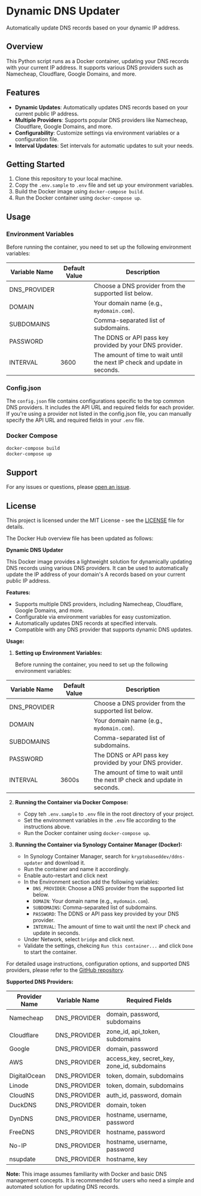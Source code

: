 # Dynamic DNS Updater

Automatically update DNS records based on your dynamic IP address.

## Overview

This Python script runs as a Docker container, updating your DNS records with your current IP address. It supports various DNS providers such as Namecheap, Cloudflare, Google Domains, and more.

## Features

- **Dynamic Updates**: Automatically updates DNS records based on your current public IP address.
- **Multiple Providers**: Supports popular DNS providers like Namecheap, Cloudflare, Google Domains, and more.
- **Configurability**: Customize settings via environment variables or a configuration file.
- **Interval Updates**: Set intervals for automatic updates to suit your needs.

## Getting Started

1. Clone this repository to your local machine.
2. Copy the `.env.sample` to `.env` file and set up your environment variables.
3. Build the Docker image using `docker-compose build`.
4. Run the Docker container using `docker-compose up`.

## Usage

### Environment Variables

Before running the container, you need to set up the following environment variables:

| Variable Name | Default Value | Description                                          |
|---------------|---------------|------------------------------------------------------|
| DNS_PROVIDER  |  <required>   | Choose a DNS provider from the supported list below. |
| DOMAIN        |  <required>   | Your domain name (e.g., `mydomain.com`).             |
| SUBDOMAINS    |  <required>   | Comma-separated list of subdomains.                  |
| PASSWORD      |  <required>   | The DDNS or API pass key provided by your DNS provider. |
| INTERVAL      | 3600          | The amount of time to wait until the next IP check and update in seconds. |

### Config.json

The `config.json` file contains configurations specific to the top common DNS providers. It includes the API URL and required fields for each provider. If you're using a provider not listed in the config.json file, you can manually specify the API URL and required fields in your `.env` file.

### Docker Compose

```bash
docker-compose build
docker-compose up
```

## Support

For any issues or questions, please [open an issue](https://github.com/yourusername/your-repo/issues).

## License

This project is licensed under the MIT License - see the [LICENSE](LICENSE) file for details.

The Docker Hub overview file has been updated as follows:

**Dynamic DNS Updater**

This Docker image provides a lightweight solution for dynamically updating DNS records using various DNS providers. It can be used to automatically update the IP address of your domain's A records based on your current public IP address.

**Features:**
- Supports multiple DNS providers, including Namecheap, Cloudflare, Google Domains, and more.
- Configurable via environment variables for easy customization.
- Automatically updates DNS records at specified intervals.
- Compatible with any DNS provider that supports dynamic DNS updates.

**Usage:**

1. **Setting up Environment Variables:**

   Before running the container, you need to set up the following environment variables:

| Variable Name | Default Value | Description                                          |
|---------------|---------------|------------------------------------------------------|
| DNS_PROVIDER  |  <required>   | Choose a DNS provider from the supported list below. |
| DOMAIN        |  <required>   | Your domain name (e.g., `mydomain.com`).             |
| SUBDOMAINS    |  <required>   | Comma-separated list of subdomains.                  |
| PASSWORD      |  <required>   | The DDNS or API pass key provided by your DNS provider. |
| INTERVAL      | 3600s         | The amount of time to wait until the next IP check and update in seconds. |

2. **Running the Container via Docker Compose:**

   - Copy teh `.env.sample` to `.env` file in the root directory of your project.
   - Set the environment variables in the `.env` file according to the instructions above.
   - Run the Docker container using `docker-compose up`.

3. **Running the Container via Synology Container Manager (Docker):**

   - In Synology Container Manager, search for `kryptobaseddev/ddns-updater` and download it.
   - Run the container and name it accordingly.
   - Enable auto-restart and click next
   - In the Environment section add the following variables:
       - `DNS_PROVIDER`: Choose a DNS provider from the supported list below.
       - `DOMAIN`: Your domain name (e.g., `mydomain.com`).
       - `SUBDOMAINS`: Comma-separated list of subdomains.
       - `PASSWORD`: The DDNS or API pass key provided by your DNS provider.
       - `INTERVAL`: The amount of time to wait until the next IP check and update in seconds.
   - Under Network, select `bridge` and click next.
   - Validate the settings, chekcing `Run this container...` and click `Done` to start the container.

For detailed usage instructions, configuration options, and supported DNS providers, please refer to the [GitHub repository](https://github.com/kryptobaseddev/ddns-updater).

**Supported DNS Providers:**

| Provider Name | Variable Name | Required Fields                        |
|---------------|---------------|----------------------------------------|
| Namecheap     | DNS_PROVIDER  | domain, password, subdomains           |
| Cloudflare    | DNS_PROVIDER  | zone_id, api_token, subdomains         |
| Google        | DNS_PROVIDER  | domain, password                       |
| AWS           | DNS_PROVIDER  | access_key, secret_key, zone_id, subdomains |
| DigitalOcean  | DNS_PROVIDER  | token, domain, subdomains              |
| Linode        | DNS_PROVIDER  | token, domain, subdomains              |
| CloudNS       | DNS_PROVIDER  | auth_id, password, domain              |
| DuckDNS       | DNS_PROVIDER  | domain, token                          |
| DynDNS        | DNS_PROVIDER  | hostname, username, password           |
| FreeDNS       | DNS_PROVIDER  | hostname, password                     |
| No-IP         | DNS_PROVIDER  | hostname, username, password           |
| nsupdate      | DNS_PROVIDER  | hostname, key                          |

**Note:** This image assumes familiarity with Docker and basic DNS management concepts. It is recommended for users who need a simple and automated solution for updating DNS records.
